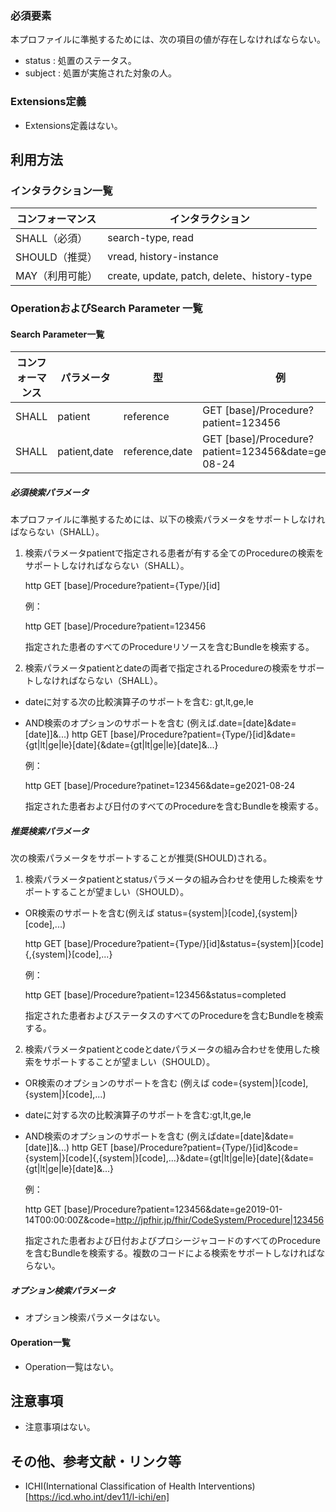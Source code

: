 ### 必須要素 
本プロファイルに準拠するためには、次の項目の値が存在しなければならない。

- status : 処置のステータス。
- subject : 処置が実施された対象の人。

### Extensions定義

- Extensions定義はない。

## 利用方法

### インタラクション一覧

| コンフォーマンス | インタラクション                            |
| ---------------- | ------------------------------------------- |
| SHALL（必須）   | search-type, read                           |
| SHOULD（推奨）  | vread, history-instance                     |
| MAY（利用可能） | create, update, patch, delete、history-type |

### OperationおよびSearch Parameter 一覧

#### Search Parameter一覧

| コンフォーマンス | パラメータ    | 型     | 例                                                           |
| ---------------- | ------------- | ------ | ------------------------------------------------------------ |
| SHALL            | patient    | reference  | GET [base]/Procedure?patient=123456 |
| SHALL            | patient,date          | reference,date | GET [base]/Procedure?patient=123456&date=ge2021-08-24 |


##### 必須検索パラメータ

本プロファイルに準拠するためには、以下の検索パラメータをサポートしなければならない（SHALL）。

1. 検索パラメータpatientで指定される患者が有する全てのProcedureの検索をサポートしなければならない（SHALL）。

   http
   GET [base]/Procedure?patient={Type/}[id]
   

   例：

   http
   GET [base]/Procedure?patient=123456
   

   指定された患者のすべてのProcedureリソースを含むBundleを検索する。

2. 検索パラメータpatientとdateの両者で指定されるProcedureの検索をサポートしなければならない（SHALL）。

  * dateに対する次の比較演算子のサポートを含む: gt,lt,ge,le
  * AND検索のオプションのサポートを含む (例えば.date=[date]&date=[date]]&...)
    http
    GET [base]/Procedure?patient={Type/}[id]&date={gt|lt|ge|le}[date]{&date={gt|lt|ge|le}[date]&...}
    

    例：

    http
    GET [base]/Procedure?patinet=123456&date=ge2021-08-24
    

    指定された患者および日付のすべてのProcedureを含むBundleを検索する。


##### 推奨検索パラメータ

次の検索パラメータをサポートすることが推奨(SHOULD)される。

1. 検索パラメータpatientとstatusパラメータの組み合わせを使用した検索をサポートすることが望ましい（SHOULD）。
  * OR検索のサポートを含む(例えば status={system|}[code],{system|}[code],...)

    http
    GET [base]/Procedure?patient={Type/}[id]&status={system|}[code]{,{system|}[code],...}
    

    例：

    http
    GET [base]/Procedure?patient=123456&status=completed
    

    指定された患者およびステータスのすべてのProcedureを含むBundleを検索する。

2. 検索パラメータpatientとcodeとdateパラメータの組み合わせを使用した検索をサポートすることが望ましい（SHOULD）。
  * OR検索のオプションのサポートを含む (例えば code={system|}[code],{system|}[code],...)
  * dateに対する次の比較演算子のサポートを含む:gt,lt,ge,le
  * AND検索のオプションのサポートを含む (例えばdate=[date]&date=[date]]&...)
    http
    GET [base]/Procedure?patient={Type/}[id]&code={system|}[code]{,{system|}[code],...}&date={gt|lt|ge|le}[date]{&date={gt|lt|ge|le}[date]&...}
    

    例：

    http
    GET [base]/Procedure?patient=123456&date=ge2019-01-14T00:00:00Z&code=http://jpfhir.jp/fhir/CodeSystem/Procedure|123456
    

    指定された患者および日付およびプロシージャコードのすべてのProcedureを含むBundleを検索する。複数のコードによる検索をサポートしなければならない。

##### オプション検索パラメータ 

- オプション検索パラメータはない。

#### Operation一覧

- Operation一覧はない。

## 注意事項

- 注意事項はない。

## その他、参考文献・リンク等

- ICHI(International Classification of Health Interventions)[https://icd.who.int/dev11/l-ichi/en]
